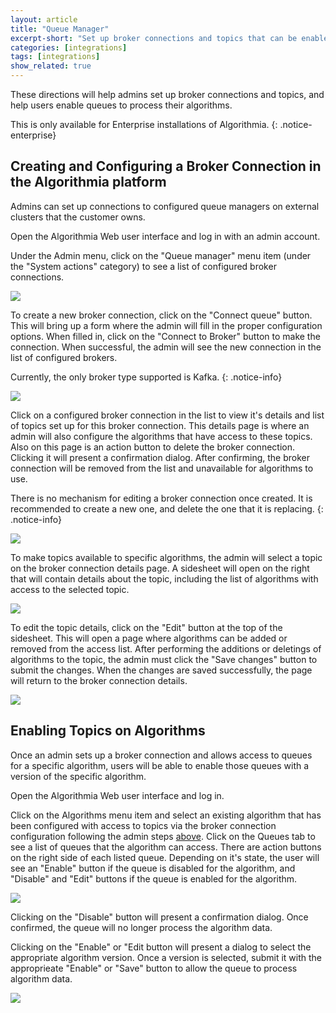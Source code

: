 ```yaml
---
layout: article
title: "Queue Manager"
excerpt-short: "Set up broker connections and topics that can be enabled to process algorithm data"
categories: [integrations]
tags: [integrations]
show_related: true
---
```


These directions will help admins set up broker connections and topics, and help users enable queues to process their algorithms.

This is only available for Enterprise installations of Algorithmia.
{: .notice-enterprise}

## Creating and Configuring a Broker Connection in the Algorithmia platform

Admins can set up connections to configured queue managers on external clusters that the customer owns.

Open the Algorithmia Web user interface and log in with an admin account.

Under the Admin menu, click on the "Queue manager" menu item (under the "System actions" category) to see a list of configured broker connections.

<img src="{{site.cdnurl}}{{site.baseurl}}/images/post_images/queue-manager/broker-connection-list.png">

To create a new broker connection, click on the "Connect queue" button. This will bring up a form where the admin will fill in the proper configuration options. When filled in, click on the "Connect to Broker" button to make the connection. When successful, the admin will see the new connection in the list of configured brokers. 

Currently, the only broker type supported is Kafka.
{: .notice-info}

<img src="{{site.cdnurl}}{{site.baseurl}}/images/post_images/queue-manager/broker-connection-create.png">

Click on a configured broker connection in the list to view it's details and list of topics set up for this broker connection. This details page is where an admin will also configure the algorithms that have access to these topics. Also on this page is an action button to delete the broker connection. Clicking it will present a confirmation dialog. After confirming, the broker connection will be removed from the list and unavailable for algorithms to use.

There is no mechanism for editing a broker connection once created. It is recommended to create a new one, and delete the one that it is replacing.
{: .notice-info}

<img src="{{site.cdnurl}}{{site.baseurl}}/images/post_images/queue-manager/broker-connection-details.png">

To make topics available to specific algorithms, the admin will select a topic on the broker connection details page. A sidesheet will open on the right that will contain details about the topic, including the list of algorithms with access to the selected topic.

<img src="{{site.cdnurl}}{{site.baseurl}}/images/post_images/queue-manager/broker-connection-topic-details.png">

To edit the topic details, click on the "Edit" button at the top of the sidesheet. This will open a page where algorithms can be added or removed from the access list. After performing the additions or deletings of algorithms to the topic, the admin must click the "Save changes" button to submit the changes. When the changes are saved successfully, the page will return to the broker connection details.

<img src="{{site.cdnurl}}{{site.baseurl}}/images/post_images/queue-manager/broker-connection-topic-edit.png">


## Enabling Topics on Algorithms

Once an admin sets up a broker connection and allows access to queues for a specific algorithm, users will be able to enable those queues with a version of the specific algorithm.

Open the Algorithmia Web user interface and log in.

Click on the Algorithms menu item and select an existing algorithm that has been configured with access to topics via the broker connection configuration following the admin steps [above](#creating-and-configuring-a-broker-connection-in-the-algorithmia-platform). Click on the Queues tab to see a list of queues that the algorithm can access. There are action buttons on the right side of each listed queue. Depending on it's state, the user will see an "Enable" button if the queue is disabled for the algorithm, and "Disable" and "Edit" buttons if the queue is enabled for the algorithm. 

<img src="{{site.cdnurl}}{{site.baseurl}}/images/post_images/queue-manager/algorithm-queue-list.png">

Clicking on the "Disable" button will present a confirmation dialog. Once confirmed, the queue will no longer process the algorithm data.

Clicking on the "Enable" or "Edit button will present a dialog to select the appropriate algorithm version. Once a version is selected, submit it with the approprieate "Enable" or "Save" button to allow the queue to process algorithm data. 

<img src="{{site.cdnurl}}{{site.baseurl}}/images/post_images/queue-manager/algorithm-queue-enable.png">


